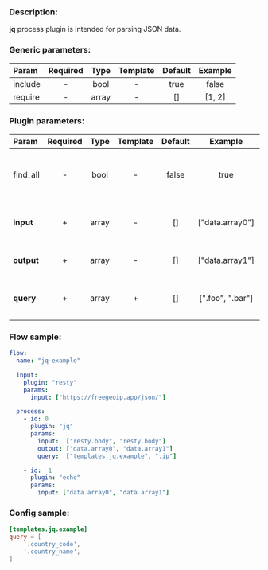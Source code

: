 ### Description:

**jq** process plugin is intended for parsing JSON data.


### Generic parameters:

| Param     | Required   | Type    | Template   | Default   | Example   |
| :-------- | :--------: | :-----: | :--------: | :-------: | :-------: |
| include   | -          | bool    | -          | true      | false     |
| require   | -          | array   | -          | []        | [1, 2]    |


### Plugin parameters:

| Param        | Required   | Type    | Template   | Default   | Example                    | Description                                                                                                                |
| :----------- | :--------: | :-----: | :--------: | :-------: | :------------------------: | :------------------------------------------------------------------------------------------------------------------------- |
| find_all     | -          | bool    | -          | false     | true                       | Query must be found in all selected [DataItem](../../concept.md) fields.                                                   |
| **input**    | +          | array   | -          | []        | ["data.array0"]            | List of [DataItem](../../concept.md) fields with data.                                                                     |
| **output**   | +          | array   | -          | []        | ["data.array1"]            | List of target [DataItem](../../concept.md) fields.                                                                        |
| **query**    | +          | array   | +          | []        | [".foo", ".bar"]           | List of config templates/raw queries for searching.                                                                        |

### Flow sample:

```yaml
flow:
  name: "jq-example"

  input:
    plugin: "resty"
    params:
      input: ["https://freegeoip.app/json/"]

  process:
    - id: 0
      plugin: "jq"
      params:
        input:  ["resty.body", "resty.body"]
        output: ["data.array0", "data.array1"]
        query:  ["templates.jq.example", ".ip"]

    - id:  1
      plugin: "echo"
      params:
        input: ["data.array0", "data.array1"]     
```

### Config sample:

```toml
[templates.jq.example]
query = [
    '.country_code',
    '.country_name',
]
```

